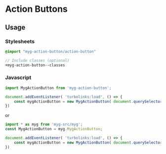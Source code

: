 # Action Buttons

## Usage

### Stylesheets

```sass
@import "myg-action-button/action-button"

// Include classes (optional)
+myg-action-button--classes
```

### Javascript

```js
import MygActionButton from 'myg-action-button';

document.addEventListener( 'turbolinks:load', () => {
    const mygActionButton = new MygActionButton( document.querySelector('.myg-action-button'), {} );
})
```

or

```js
import * as myg from 'myg-src/myg';
const MygActionButton = myg.MygActionButton;

document.addEventListener( 'turbolinks:load', () => {
    const mygActionButton = new MygActionButton( document.querySelector('.myg-action-button'), {} );
})
```
